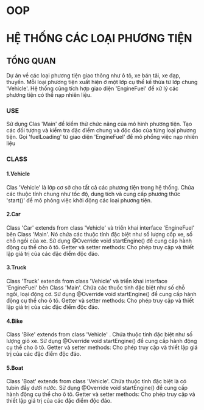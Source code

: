 # OOP
# HỆ THỐNG CÁC LOẠI PHƯƠNG TIỆN
## TỔNG QUAN
Dự án về các loại phương tiện giao thông như ô tô, xe bán tải, xe đạp, thuyền.
Mỗi loại phương tiện xuất hiện ở một lớp cụ thể kế thừa từ lớp chung 'Vehicle'. 
Hệ thống cũng tích hợp giao diện 'EngineFuel' để xử lý các phương tiện có thể nạp nhiên liệu.
### USE
Sử dụng Clas 'Main' để kiểm thử chức năng của mô hình phương tiện.
Tạo các đối tượng và kiểm tra đặc điểm chung và độc đáo của từng loại phương tiện.
Gọi 'fuelLoading' từ giao diện 'EngineFuel' để mô phổng việc nạp nhiên liệu
### CLASS
#### 1.Vehicle
Clas 'Vehicle' là lớp cơ sở cho tất cả các phương tiện trong hệ thống.
Chứa các thuộc tính chung như tốc độ, dung tích và cung cấp phương thức 'start()' để mô phỏng việc khởi động các loại phương tiện.
#### 2.Car
Class 'Car' extends from class 'Vehicle' và triển khai interface 'EngineFuel' bên Class 'Main'. Nó chứa các thuộc tính đặc biệt như số lượng cốp xe, số chỗ ngồi của xe. Sử dụng @Override void startEngine() để cung cấp hành động cụ thể cho ô tô. Getter và setter methods: Cho phép truy cập và thiết lập giá trị của các đặc điểm độc đáo.
#### 3.Truck
Class 'Truck' extends from class 'Vehicle' và  triển khai interface 'EngineFuel' bên Class 'Main'. Chứa các thuốc tính đặc biệt như số chỗ ngồi, loại động cơ. Sử dụng @Override void startEngine() để cung cấp hành động cụ thể cho ô tô. Getter và setter methods: Cho phép truy cập và thiết lập giá trị của các đặc điểm độc đáo.
#### 4.Bike
Class 'Bike' extends from class 'Vehicle' . Chứa thuộc tính đặc biệt như số lượng giỏ xe. Sử dụng @Override void startEngine() để cung cấp hành động cụ thể cho ô tô. Getter và setter methods: Cho phép truy cập và thiết lập giá trị của các đặc điểm độc đáo.
#### 5.Boat
Class 'Boat' extends from class 'Vehicle'. Chứa thuộc tính đặc biệt là có tubin đẩy dưới nước. Sử dụng @Override void startEngine() để cung cấp hành động cụ thể cho ô tô. Getter và setter methods: Cho phép truy cập và thiết lập giá trị của các đặc điểm độc đáo.
